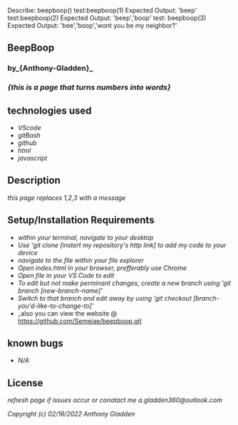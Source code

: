 Describe: beepboop()
test:beepboop(1) 
Expected Output: 'beep'
test:beepboop(2)
Expected Output: 'beep','boop'
test: beepboop(3)
Expected Output: 'bee','boop','wont you be my neighbor?'

## BeepBoop

### by_**{Anthony-Gladden}**_

### _{this is a page that turns numbers into words}_

## technologies used 
* _VScode_ 
* _gitBash_
* _github_
* _html_
* _javascript_

## Description 
_this page replaces 1,2,3 with a message_


## Setup/Installation Requirements
* _within your terminal, navigate to your desktop_
* _Use 'git clone [instert my repository's http link] to add my code to your device_
* _navigate to the file within your file explorer_
* _Open index.html in your browser, prefferably use Chrome_
* _Open file in your VS Code to edit_
* _To edit but not make perminant changes, create a new branch using 'git branch [new-branch-name]'_
* _Switch to that branch and edit away by using 'git checkout [branch-you'd-like-to-change-to]'_
* _also you can view the website @ https://github.com/Semejae/beepboop.git

## known bugs
* _N/A_

## License
_refresh page if issues occur or conatact me a.gladden360@outlook.com_


_Copyright (c) 02/16/2022 Anthony Gladden_


